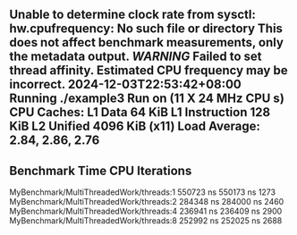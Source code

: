 Unable to determine clock rate from sysctl: hw.cpufrequency: No such file or directory
This does not affect benchmark measurements, only the metadata output.
***WARNING*** Failed to set thread affinity. Estimated CPU frequency may be incorrect.
2024-12-03T22:53:42+08:00
Running ./example3
Run on (11 X 24 MHz CPU s)
CPU Caches:
  L1 Data 64 KiB
  L1 Instruction 128 KiB
  L2 Unified 4096 KiB (x11)
Load Average: 2.84, 2.86, 2.76
----------------------------------------------------------------------------------
Benchmark                                        Time             CPU   Iterations
----------------------------------------------------------------------------------
MyBenchmark/MultiThreadedWork/threads:1     550723 ns       550173 ns         1273
MyBenchmark/MultiThreadedWork/threads:2     284348 ns       284000 ns         2460
MyBenchmark/MultiThreadedWork/threads:4     236941 ns       236409 ns         2900
MyBenchmark/MultiThreadedWork/threads:8     252992 ns       252025 ns         2688
